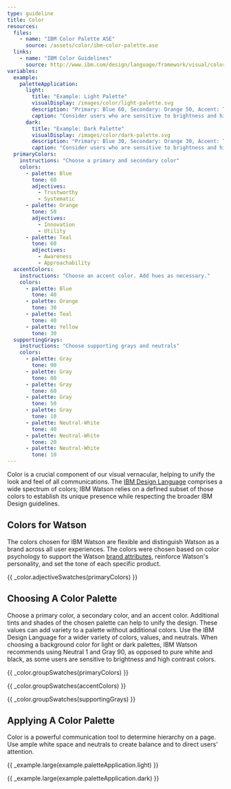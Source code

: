 ```yaml
---
type: guideline
title: Color
resources:
  files:
    - name: "IBM Color Palette ASE"
      source: /assets/color/ibm-color-palette.ase
  links:
    - name: "IBM Color Guidelines"
      source: http://www.ibm.com/design/language/framework/visual/color.shtml
variables:
  example:
    paletteApplication:
      light:
        title: "Example: Light Palette"
        visualDisplay: /images/color/light-palette.svg
        description: "Primary: Blue 60, Secondary: Orange 50, Accent: Teal 40"
        caption: "Consider users who are sensitive to brightness and high contrast colors by using a neutral value as a background color instead of pure white."
      dark:
        title: "Example: Dark Palette"
        visualDisplay: /images/color/dark-palette.svg
        description: "Primary: Blue 30, Secondary: Orange 30, Accent: Teal 30"
        caption: "Consider users who are sensitive to brightness and high contrast colors by using a Gray value as a background color instead of pure black."
  primaryColors:
    instructions: "Choose a primary and secondary color"
    colors:
      - palette: Blue
        tone: 60
        adjectives:
          - Trustworthy
          - Systematic
      - palette: Orange
        tone: 50
        adjectives: 
          - Innovation
          - Utility
      - palette: Teal
        tone: 60
        adjectives:
          - Awareness
          - Approachability
  accentColors:
    instructions: "Choose an accent color. Add hues as necessary."
    colors:
      - palette: Blue
        tone: 40
      - palette: Orange
        tone: 30
      - palette: Teal
        tone: 40
      - palette: Yellow
        tone: 30
  supportingGrays:
    instructions: "Choose supporting grays and neutrals"
    colors:
      - palette: Gray
        tone: 90
      - palette: Gray
        tone: 80
      - palette: Gray
        tone: 60
      - palette: Gray
        tone: 50
      - palette: Gray
        tone: 10
      - palette: Neutral-White
        tone: 40
      - palette: Neutral-White
        tone: 20
      - palette: Neutral-White
        tone: 10
---
```


Color is a crucial component of our visual vernacular, helping to unify the look and feel of all communications. The [IBM Design Language](http://www.ibm.com/design/language/framework/visual/color.shtml) comprises a wide spectrum of colors; IBM Watson relies on a defined subset of those colors to establish its unique presence while respecting the broader IBM Design guidelines.

## Colors for Watson

The colors chosen for IBM Watson are flexible and distinguish Watson as a brand across all user experiences. The colors were chosen based on color psychology to support the Watson [brand attributes](brand-attributes.html), reinforce Watson's personality, and set the tone of each specific product.

{{ _color.adjectiveSwatches(primaryColors) }}

## Choosing A Color Palette

Choose a primary color, a secondary color, and an accent color. Additional tints and shades of the chosen palette can help to unify the design. These values can add variety to a palette without additional colors. Use the IBM Design Language for a wider variety of colors, values, and neutrals. When choosing a background color for light or dark palettes, IBM Watson recommends using Neutral 1 and Gray 90, as opposed to pure white and black, as some users are sensitive to brightness and high contrast colors.

{{ _color.groupSwatches(primaryColors) }}

{{ _color.groupSwatches(accentColors) }}

{{ _color.groupSwatches(supportingGrays) }}

## Applying A Color Palette

Color is a powerful communication tool to determine hierarchy on a page. Use ample white space and neutrals to create balance and to direct users' attention.

{{ _example.large(example.paletteApplication.light) }}

{{ _example.large(example.paletteApplication.dark) }}
